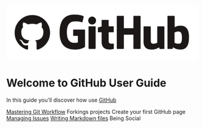 ![alt text][image]

Welcome to GitHub User Guide
============================

In this guide you'll discover how use [GitHub](https://guides.github.com/)

[Mastering Git Workflow](./git-workflow.md)
Forkings projects
Create your first GitHub page
[Managing Issues](./issues.md)
[Writing Markdown files](./markdown.md)
Being Social

[image]: ./images/banner.png "GitHub"